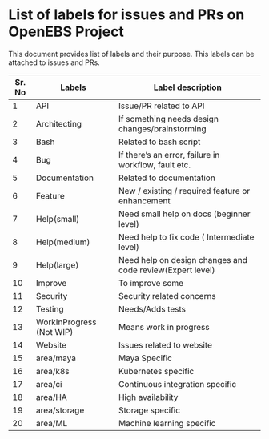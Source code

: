 # List of labels for issues and PRs on OpenEBS Project

This document provides list of labels and their purpose. This labels can be attached to issues and PRs.


| Sr. No  |  Labels |  Label description |
|---|---|---|
| 1  | API  | Issue/PR related to API  |
| 2 |  Architecting | If something needs design changes/brainstorming |
| 3  | Bash  | Related to bash script |
| 4  |  Bug |  If there’s an error, failure in workflow, fault etc.|
| 5  | Documentation  |  Related to documentation |
| 6  | Feature  | New / existing / required feature or enhancement |
| 7  | Help(small)  | Need small help on docs (beginner level)|
| 8  |  Help(medium) | Need help to fix code ( Intermediate level) |
| 9  |  Help(large) | Need help on design changes and code review(Expert level) |
| 10  | Improve | To improve some  |
| 11  | Security  | Security related concerns  |
| 12  | Testing  |  Needs/Adds tests |
| 13  | WorkInProgress (Not WIP)  | Means work in progress |
| 14  |  Website | Issues related to website  |
| 15  | area/maya  | Maya Specific  |
| 16  |  area/k8s | Kubernetes specific   |
| 17  | area/ci  | Continuous integration specific  |
| 18  | area/HA  | High availability  |
| 19  |  area/storage | Storage specific  |
| 20  | area/ML  |  Machine learning specific |